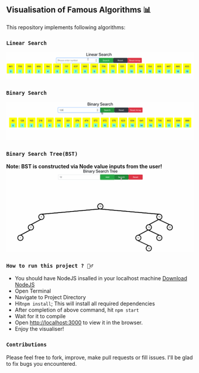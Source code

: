 ## Visualisation of Famous Algorithms 📊 
This repository implements following algorithms:

### `Linear Search`
![](./gifs/linearSearch.gif)

### `Binary Search`
![](./gifs/binarySearch.gif)

### `Binary Search Tree(BST)`
**Note: BST is constructed via Node value inputs from the user!**
![](./gifs/BST.gif)

### `How to run this project ? 🏃‍♂️`

-   You should have NodeJS insalled in your localhost machine [Download NodeJS](https://nodejs.org/en/)
-   Open Terminal
-   Navigate to Project Directory
-   Hit`npm install`; This will install all required dependencies 
-   After completion of above command, hit `npm start`
-   Wait for it to compile
-   Open [http://localhost:3000](http://localhost:3000) to view it in the browser.
-   Enjoy the visualiser!

### `Contributions`
Please feel free to fork, improve, make pull requests or fill issues. I'll be glad to fix bugs you encountered.